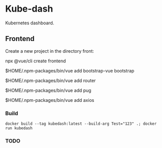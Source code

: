 Kube-dash
=========
Kubernetes dashboard.

Frontend
--------

Create a new project in the directory front:

npx @vue/cli create frontend

$HOME/.npm-packages/bin/vue add bootstrap-vue bootstrap

$HOME/.npm-packages/bin/vue add router

$HOME/.npm-packages/bin/vue add pug

$HOME/.npm-packages/bin/vue add axios

### Build

`docker build --tag kubedash:latest --build-arg Test="123" .; docker run kubedash`

### TODO



